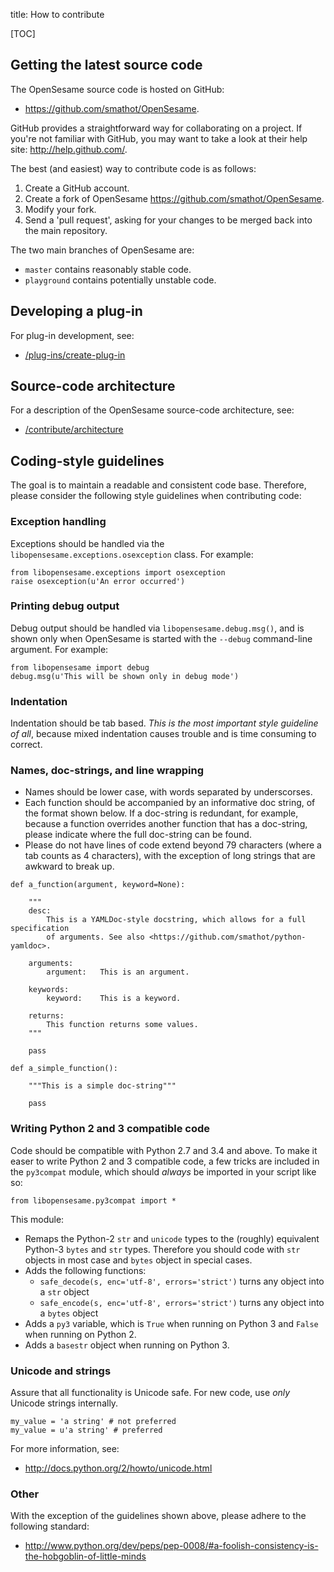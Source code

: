 title: How to contribute

[TOC]

## Getting the latest source code

The OpenSesame source code is hosted on GitHub:

- <https://github.com/smathot/OpenSesame>.

GitHub provides a straightforward way for collaborating on a project. If you're not familiar with GitHub, you may want to take a look at their help site: <http://help.github.com/>.

The best (and easiest) way to contribute code is as follows:

1. Create a GitHub account.
2. Create a fork of OpenSesame <https://github.com/smathot/OpenSesame>.
3. Modify your fork.
4. Send a 'pull request', asking for your changes to be merged back into the main repository.

The two main branches of OpenSesame are:

- `master` contains reasonably stable code.
- `playground` contains potentially unstable code.

## Developing a plug-in

For plug-in development, see:

- [/plug-ins/create-plug-in](/plug-ins/create-plug-in)

## Source-code architecture

For a description of the OpenSesame source-code architecture, see:

- [/contribute/architecture](/contribute/architecture)

## Coding-style guidelines

The goal is to maintain a readable and consistent code base. Therefore, please consider the following style guidelines when contributing code:

### Exception handling

Exceptions should be handled via the `libopensesame.exceptions.osexception` class. For example:

~~~ .python
from libopensesame.exceptions import osexception
raise osexception(u'An error occurred')
~~~

### Printing debug output

Debug output should be handled via `libopensesame.debug.msg()`, and is shown only when OpenSesame is started with the `--debug` command-line argument. For example:

~~~ .python
from libopensesame import debug
debug.msg(u'This will be shown only in debug mode')
~~~

### Indentation

Indentation should be tab based. *This is the most important style guideline of all*, because mixed indentation causes trouble and is time consuming to correct.

### Names, doc-strings, and line wrapping

- Names should be lower case, with words separated by underscorses.
- Each function should be accompanied by an informative doc string, of the format shown below. If a doc-string is redundant, for example, because a function overrides another function that has a doc-string, please indicate where the full doc-string can be found.
- Please do not have lines of code extend beyond 79 characters (where a tab counts as 4 characters), with the exception of long strings that are awkward to break up.

~~~ .python
def a_function(argument, keyword=None):

	"""
	desc:
		This is a YAMLDoc-style docstring, which allows for a full specification
		of arguments. See also <https://github.com/smathot/python-yamldoc>.

	arguments:
		argument:   This is an argument.

	keywords:
		keyword:    This is a keyword.

	returns:
		This function returns some values.
	"""

	pass

def a_simple_function():

	"""This is a simple doc-string"""

	pass

~~~

### Writing Python 2 and 3 compatible code

Code should be compatible with Python 2.7 and 3.4 and above. To make it easer to write Python 2 and 3 compatible code, a few tricks are included in the `py3compat` module, which should *always* be imported in your script like so:

~~~ .python
from libopensesame.py3compat import *
~~~

This module:

- Remaps the Python-2 `str` and `unicode` types to the (roughly) equivalent Python-3 `bytes` and `str` types. Therefore you should code with `str` objects in most case and `bytes` object in special cases.
- Adds the following functions:
  - `safe_decode(s, enc='utf-8', errors='strict')` turns any object into a `str` object
  - `safe_encode(s, enc='utf-8', errors='strict')` turns any object into a `bytes` object
- Adds a `py3` variable, which is `True` when running on Python 3 and `False` when running on Python 2.
- Adds a `basestr` object when running on Python 3.

### Unicode and strings

Assure that all functionality is Unicode safe. For new code, use *only* Unicode strings internally.

~~~ .python
my_value = 'a string' # not preferred
my_value = u'a string' # preferred
~~~

For more information, see:

- <http://docs.python.org/2/howto/unicode.html>

### Other

With the exception of the guidelines shown above, please adhere to the following standard:

- <http://www.python.org/dev/peps/pep-0008/#a-foolish-consistency-is-the-hobgoblin-of-little-minds>
